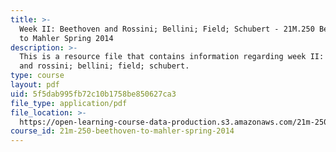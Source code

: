 ```yaml
---
title: >-
  Week II: Beethoven and Rossini; Bellini; Field; Schubert - 21M.250 Beethoven
  to Mahler Spring 2014
description: >-
  This is a resource file that contains information regarding week II: beethoven
  and rossini; bellini; field; schubert.
type: course
layout: pdf
uid: 5f5dab995fb72c10b1758be850627ca3
file_type: application/pdf
file_location: >-
  https://open-learning-course-data-production.s3.amazonaws.com/21m-250-beethoven-to-mahler-spring-2014/5f5dab995fb72c10b1758be850627ca3_MIT21M_250S14_Week_II.pdf
course_id: 21m-250-beethoven-to-mahler-spring-2014
---
```

